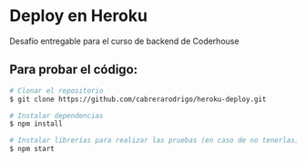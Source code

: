 # Deploy en Heroku
Desafío entregable para el curso de backend de Coderhouse

## Para probar el código:

```bash
# Clonar el repositorio
$ git clone https://github.com/cabrerarodrigo/heroku-deploy.git

# Instalar dependencias
$ npm install

# Instalar librerías para realizar las pruebas (en caso de no tenerlas)
$ npm start
```